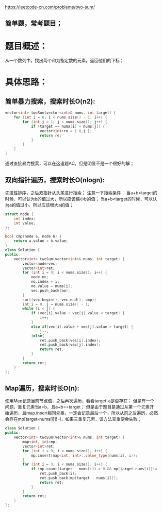 <https://leetcode-cn.com/problems/two-sum/>

## 简单题，常考题目；

# 题目概述：
从一个数列中，找出两个和为指定数的元素，返回他们的下标；

# 具体思路：
## 简单暴力搜索，搜索时长O(n2):
```C++
vector<int> twoSum(vector<int>& nums, int target) {
	for (int i = 0; i < nums.size() - 1; i++) {
		for (int j = 1; j < nums.size(); j++) {
			if (target == nums[i] + nums[j]) {
				vector<int>re = { i,j };
				return re;
			}
		}
	}
}
```
通过直接暴力搜索，可以在这道题AC，但是明显不是一个很好的解；

## 双向指针遍历，搜索时长O(nlogn):
先进性排序，之后双指针从头尾进行搜索；
注意一下搜索条件：
当a+b>target的时候，可以认为b的值过大，所以应该缩小b的值；
当a+b<target的时候，可以认为a的值过小，所以应该增大a的值；
```C++
struct node {
    int index;
    int value;
};

bool cmp(node a, node b) {
    return a.value < b.value;
}
class Solution {
public:
    vector<int> twoSum(vector<int>& nums, int target) {
        vector<node>vec;
        vector<int>ret;
        for (int i = 0; i < nums.size(); i++) {
            node no;
            no.index = i;
            no.value = nums[i];
            vec.push_back(no);
        }
        sort(vec.begin(), vec.end(), cmp);
        int i = 0, j = nums.size() - 1;
        while (i < j) {
            if (vec[i].value + vec[j].value < target) {
                i++;
            }
            else if(vec[i].value + vec[j].value > target) {
                j--;
            }else{
                ret.push_back(vec[i].index);
                ret.push_back(vec[j].index);
                return ret;
            }
        }
        return ret;
    }
};
```

## Map遍历，搜索时长O(n):
使用Map记录当前节点值，之后再次遍历，看看target-a是否存在；
但是有一个问题，重复元素当a=b，且a+b==target；
但是由于题目是通过从第一个元素开始遍历，且map.insert相同元素，一定会记录最后一个，所以从前之后遍历，必然会存在mp[target-nums[i]]!=i，如果三重复元素，该方法查重便会失败；

```C++
class Solution {
public:
    vector<int> twoSum(vector<int>& nums, int target) {
        map<int, int>mp;
        vector<int>ret;
        for (int i = 0; i < nums.size(); i++) {
            mp.insert(map<int, int>::value_type(nums[i], i));
        }
        for (int i = 0; i < nums.size(); i++) {
            if (mp.count(target - nums[i]) > 0 && mp[target-nums[i]]!=i) {
                ret.push_back(i);
                ret.push_back(mp[target - nums[i]]);
                return ret;
            }
        }
        return ret;
    }
};
```